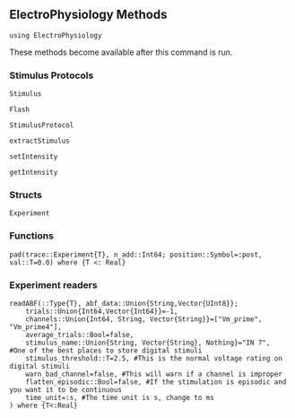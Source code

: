 ## ElectroPhysiology Methods


```
using ElectroPhysiology
```
These methods become available after this command is run.

### Stimulus Protocols

```@docs 
Stimulus
```

```@docs
Flash
```

```@docs
StimulusProtocol
```

```@docs
extractStimulus
```

```@docs
setIntensity
```

```@docs
getIntensity
```

### Structs
```@docs
Experiment
```

### Functions
```@docs
pad(trace::Experiment{T}, n_add::Int64; position::Symbol=:post, val::T=0.0) where {T <: Real}
```

### Experiment readers

```@docs
readABF(::Type{T}, abf_data::Union{String,Vector{UInt8}};
    trials::Union{Int64,Vector{Int64}}=-1,
    channels::Union{Int64, String, Vector{String}}=["Vm_prime", "Vm_prime4"],
    average_trials::Bool=false,
    stimulus_name::Union{String, Vector{String}, Nothing}="IN 7",  #One of the best places to store digital stimuli
    stimulus_threshold::T=2.5, #This is the normal voltage rating on digital stimuli
    warn_bad_channel=false, #This will warn if a channel is improper
    flatten_episodic::Bool=false, #If the stimulation is episodic and you want it to be continuous
    time_unit=:s, #The time unit is s, change to ms
) where {T<:Real}
```